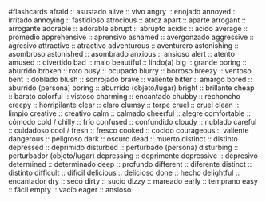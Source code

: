 #flashcards 
afraid :: asustado
alive :: vivo
angry :: enojado
annoyed :: irritado
annoying :: fastidioso
atrocious :: atroz
apart :: aparte
arrogant :: arrogante
adorable :: adorable
abrupt :: abrupto
acidic :: ácido
average :: promedio
apprehensive :: aprensivo
ashamed :: avergonzado
aggressive :: agresivo
attractive :: atractivo
adventurous :: aventurero
astonishing :: asombroso
astonished :: asombrado
anxious :: ansioso
alert :: atento
amused :: divertido
bad :: malo
beautiful :: lindo(a)
big :: grande
boring :: aburrido
broken :: roto
busy :: ocupado
blurry :: borroso
breezy :: ventoso
bent :: doblado
blush :: sonrojado
brave :: valiente
bitter :: amargo
bored :: aburrido (persona)
boring :: aburrido (objeto/lugar)
bright :: brillante
cheap :: barato
colorful :: vistoso
charming :: encantado
chubby :: rechoncho
creepy :: horripilante
clear :: claro
clumsy :: torpe
cruel :: cruel
clean :: limpio
creative :: creativo
calm :: calmado
cheerful :: alegre
comfortable :: cómodo
cold / chilly :: frío
confused :: confundido
cloudy :: nublado
careful :: cuidadoso
cool / fresh :: fresco
cooked :: cocido
courageous :: valiente
dangerous :: peligroso
dark :: oscuro
dead :: muerto
distinct :: distinto
depressed :: deprimido
disturbed :: perturbado (persona)
disturbing :: perturbador (objeto/lugar)
depressing :: deprimente
depressive :: depresivo
determined :: determinado
deep :: profundo
different :: diferente
distinct :: distinto
difficult :: difícil
delicious :: delicioso
done :: hecho
delightful :: encantador
dry :: seco
dirty :: sucio
dizzy :: mareado
early :: temprano
easy :: fácil
empty :: vacío
eager :: ansioso

